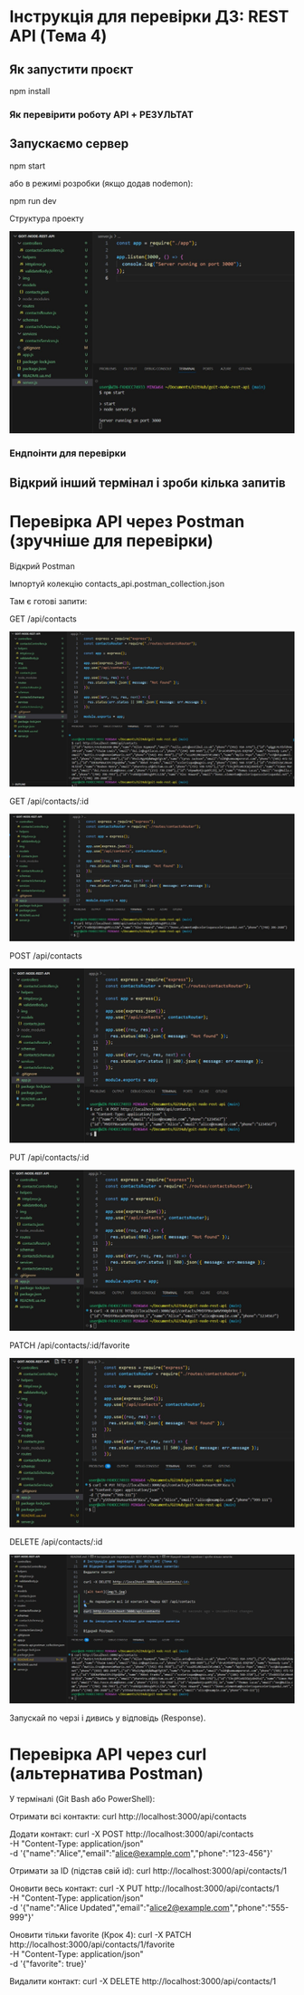 # Інструкція для перевірки ДЗ: REST API (Тема 4)

## Як запустити проєкт

npm install

### Як перевірити роботу API + РЕЗУЛЬТАТ

## Запускаємо сервер

npm start

або в режимі розробки (якщо додав nodemon):

npm run dev

Структура проекту

![alt text](img/1.jpg)

### Ендпоінти для перевірки

## Відкрий інший термінал і зроби кілька запитів

# Перевірка API через Postman (зручніше для перевірки)

Відкрий Postman

Імпортуй колекцію contacts_api.postman_collection.json

Там є готові запити:

GET /api/contacts

![alt text](img/2.jpg)

GET /api/contacts/:id

![alt text](img/3.jpg)

POST /api/contacts

![alt text](img/4.jpg)

PUT /api/contacts/:id

![alt text](img/5.jpg)

PATCH /api/contacts/:id/favorite

![alt text](img/6.jpg)

DELETE /api/contacts/:id

![alt text](img/7.jpg)

Запускай по черзі і дивись у відповідь (Response).

# Перевірка API через curl (альтернатива Postman)

У терміналі (Git Bash або PowerShell):

Отримати всі контакти:
curl http://localhost:3000/api/contacts

Додати контакт:
curl -X POST http://localhost:3000/api/contacts \
 -H "Content-Type: application/json" \
 -d '{"name":"Alice","email":"alice@example.com","phone":"123-456"}'

Отримати за ID (підстав свій id):
curl http://localhost:3000/api/contacts/1

Оновити весь контакт:
curl -X PUT http://localhost:3000/api/contacts/1 \
 -H "Content-Type: application/json" \
 -d '{"name":"Alice Updated","email":"alice2@example.com","phone":"555-999"}'

Оновити тільки favorite (Крок 4):
curl -X PATCH http://localhost:3000/api/contacts/1/favorite \
 -H "Content-Type: application/json" \
 -d '{"favorite": true}'

Видалити контакт:
curl -X DELETE http://localhost:3000/api/contacts/1
